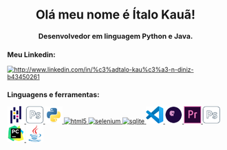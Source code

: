 <h1 align="center">Olá meu nome é Ítalo Kauã!</h1>
<h3 align="center">Desenvolvedor em linguagem Python e Java.</h3>

<h3 align="left">Meu Linkedin:</h3>
<p align="left">
<a style="display=none;" href="https://www.linkedin.com/in/ítalo-kauã-n-diniz-b43450261" target="blank"><img align="center" src="https://raw.githubusercontent.com/rahuldkjain/github-profile-readme-generator/master/src/images/icons/Social/linked-in-alt.svg" alt="http://www.linkedin.com/in/%c3%adtalo-kau%c3%a3-n-diniz-b43450261" height="30" width="40" /></a>
</p>

<h3 align="left">Linguagens e ferramentas:</h3>
<p align="left"> 
  <a href="https://pandas.pydata.org/" target="_blank" rel="noreferrer"> <img             src="https://raw.githubusercontent.com/devicons/devicon/2ae2a900d2f041da66e950e4d48052658d850630/icons/pandas/pandas-original.svg" alt="pandas" width="40" height="40"/> </a> 
  <a href="https://www.photoshop.com/en" target="_blank" rel="noreferrer"> <img src="https://raw.githubusercontent.com/devicons/devicon/master/icons/photoshop/photoshop-line.svg" alt="photoshop" width="40" height="40"/> </a>
  <a href="https://www.python.org" target="_blank" rel="noreferrer"> <img src="https://raw.githubusercontent.com/devicons/devicon/master/icons/python/python-original.svg" alt="python" width="40" height="40"/> </a>
  <a href="#" target="_blank" rel="noreferrer"> <img src="https://www.svgrepo.com/show/452228/html-5.svg" alt="html5" width="40" height="40"/> </a>
  <a href="https://www.selenium.dev" target="_blank" rel="noreferrer"> <img src="https://raw.githubusercontent.com/detain/svg-logos/780f25886640cef088af994181646db2f6b1a3f8/svg/selenium-logo.svg" alt="selenium" width="40" height="40"/> </a> 
  <a href="https://www.sqlite.org/" target="_blank" rel="noreferrer"> <img src="https://www.vectorlogo.zone/logos/sqlite/sqlite-icon.svg" alt="sqlite" width="40" height="40"/> </a> 
  <a href="https://code.visualstudio.com/" target="_blank" rel="noreferrer"> <img src="https://github.com/devicons/devicon/blob/master/icons/vscode/vscode-original.svg" alt="Italo-vscode" width="40" height="40"/> </a> 
  <a href="https://www.adobe.com/br/products/aftereffects.html" target="_blank" rel="noreferrer"> <img src="https://github.com/devicons/devicon/blob/master/icons/aftereffects/aftereffects-original.svg" alt="Italo-aftereffects" width="40" height="40"/> </a> 
  <a href="https://www.adobe.com/br/products/premiere.html" target="_blank" rel="noreferrer"> <img src="https://github.com/devicons/devicon/blob/master/icons/premierepro/premierepro-original.svg" alt="Italo-premierepro" width="40" height="40"/> </a> 
  <a href="https://www.adobe.com/br/products/photoshop.html" target="_blank" rel="noreferrer"> <img src="https://github.com/devicons/devicon/blob/master/icons/photoshop/photoshop-line.svg" alt="Italo-photoshop" width="40" height="40"/> </a> 
  <a href="https://www.jetbrains.com/pt-br/pycharm/" target="_blank" rel="noreferrer"> <img src="https://github.com/devicons/devicon/blob/master/icons/pycharm/pycharm-original.svg" alt="Italo-pycharm" width="40" height="40"/> </a>
  <a href="https://developer.oracle.com/languages/java.html" target="_blank" rel="noreferrer"> <img src="https://github.com/devicons/devicon/blob/master/icons/java/java-original.svg" alt="Italo-java" width="40" height="40"/> </a> 
</p>
